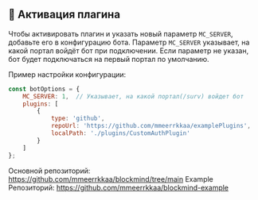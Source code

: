 
## 🔌 Активация плагина

Чтобы активировать плагин и указать новый параметр `MC_SERVER`, добавьте его в конфигурацию бота. Параметр `MC_SERVER` указывает, на какой портал войдёт бот при подключении. Если параметр не указан, бот будет подключаться на первый портал по умолчанию.

Пример настройки конфигурации:

```javascript
const botOptions = {
    MC_SERVER: 1,  // Указывает, на какой портал(/surv) войдет бот
    plugins: [
        { 
            type: 'github', 
            repoUrl: 'https://github.com/mmeerrkkaa/examplePlugins', 
            localPath: './plugins/CustomAuthPlugin' 
        }
    ]
};
```

Основной репозиторий: https://github.com/mmeerrkkaa/blockmind/tree/main
Example Репозиторий: https://github.com/mmeerrkkaa/blockmind-example
